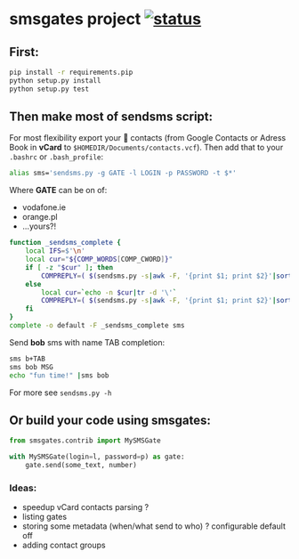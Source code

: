 # smsgates project [![status](http://stillmaintained.com/ssspiochld/smsgates.png)](http://stillmaintained.com/ssspiochld/smsgates)

## First:

```bash
pip install -r requirements.pip
python setup.py install
python setup.py test
```

## Then make most of **sendsms** script:

For most flexibility export your :book: contacts (from Google Contacts or Adress Book
in **vCard** to ```$HOMEDIR/Documents/contacts.vcf```). Then add that to your ```.bashrc``` or ```.bash_profile```:

```bash
alias sms='sendsms.py -g GATE -l LOGIN -p PASSWORD -t $*'
```

Where **GATE** can be on of:

* vodafone.ie
* orange.pl
* ...yours?!

```bash
function _sendsms_complete {
    local IFS=$'\n'
    local cur="${COMP_WORDS[COMP_CWORD]}"
    if [ -z "$cur" ]; then
        COMPREPLY=( $(sendsms.py -s|awk -F, '{print $1; print $2}'|sort -u|sed -e 's/ /\\ /') )
    else
        local cur=`echo -n $cur|tr -d '\'`
        COMPREPLY=( $(sendsms.py -s|awk -F, '{print $1; print $2}'|sort -u|grep -i ${cur}|sed -e 's/ /\\ /') )
    fi
}
complete -o default -F _sendsms_complete sms
```

Send __bob__ sms with name TAB completion:

```bash
sms b+TAB
sms bob MSG
echo "fun time!" |sms bob
```

For more see ```sendsms.py -h```

## Or build your code using **smsgates**:

```python
from smsgates.contrib import MySMSGate

with MySMSGate(login=l, password=p) as gate:
    gate.send(some_text, number)
```

### Ideas:

* speedup vCard contacts parsing ?
* listing gates
* storing some metadata (when/what send to who) ? configurable default off
* adding contact groups

